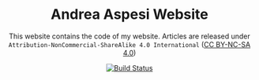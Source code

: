 <div align="center">

  # Andrea Aspesi Website

  This website contains the code of my website. 
  Articles are released under `Attribution-NonCommercial-ShareAlike 4.0 International` ([CC BY-NC-SA 4.0](https://creativecommons.org/licenses/by-nc-sa/4.0/))

  [![Build Status](https://github.com/andreaaspesidev/andreaaspesidev.github.io/actions/workflows/pages-deploy.yml/badge.svg)](https://github.com/andreaaspesidev/andreaaspesidev.github.io/actions?query=branch%3Amain+event%3Apush)
</div>